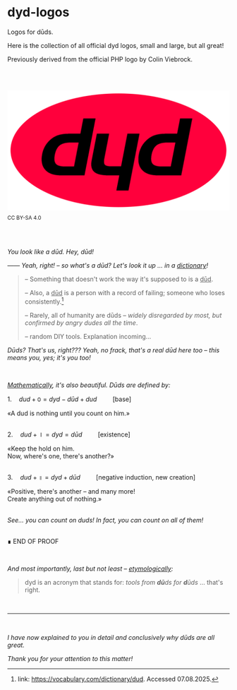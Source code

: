 # dyd-logos

Logos for dūds. 

Here is the collection of all official dyd logos, small and large, but all great!

Previously derived from the official PHP logo by Colin Viebrock. 

<br/><br/>

<img src="dyd-logo.svg"><sub>CC BY-SA 4.0</sub>

<br/><br/>


*You look like a dūd. Hey, dūd!*
<br/>

*—— Yeah, right! – so what's a dūd? Let's look it up … in a <ins>dictionary</ins>!*
> – Something that doesn't work the way it's supposed to is a <ins>dūd</ins>.
>
> – Also, a <ins>dūd</ins> is a person with a record of failing; someone who loses consistently.[^1]
> 
> – Rarely, all of humanity are dūds *– widely disregarded by most, but confirmed by angry dudes all the time*.
>
> – random DIY tools. Explanation incoming…
> 
[^1]: link: https://vocabulary.com/dictionary/dud. Accessed 07.08.2025.

*Dūds? That's us, right??? Yeah, no frack, that's a real dūd here too – this means you, yes; it's you too!*

<br/>

*<ins>Mathematically</ins>, it's also beautiful. Dūds are defined by:*


$`1.\quad dud + ꣐ = dyd - dūd + dud \qquad`$ [base]

«A dud is nothing until you count on him.»
<br/><br/>

$`2.\quad dud + ⏽ = dyd = dūd \qquad`$ [existence]

«Keep the hold on him.<br/>Now, where's one, there's another?»
<br/><br/>

$`3.\quad dud + ॥ = dyd + dūd \qquad `$ [negative induction, new creation]

«Positive, there's another – and many more!<br/>Create anything out of nothing.»
<br/><br/>


*See… you can count on duds! In fact, you can count on all of them!*

<br/>∎ END OF PROOF

<br/>

*And most importantly, last but not least – <ins>etymologically</ins>:*
> dyd is an acronym that stands for: *tools from **dū**ds for **d**ūds* … that's right.

<br/>

___

<br/>

*I have now explained to you in detail and conclusively why dūds are all great.*

*Thank you for your attention to this matter!*

